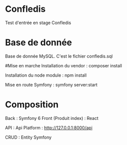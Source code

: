 # Confledis
Test d'entrée en stage Confledis

# Base de donnée
Base de donnée MySQL.
C'est le fichier confledis.sql

#Mise en marche
Installation du vendor : composer install

Installation du node module : npm install

Mise en route Symfony : symfony server:start

# Composition

Back : Symfony 6
Front (Produit index) : React

API : Api Platform : http://127.0.0.1:8000/api

CRUD : Entity Symfony